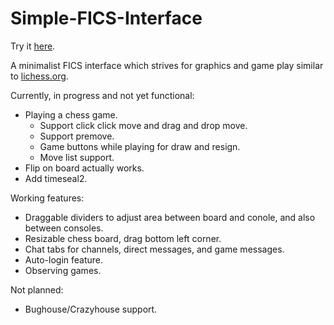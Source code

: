 # Simple-FICS-Interface
Try it <a href="https://cday-with-ai.github.io/Simple-FICS-Interface/" target="_blank">here</a>.

A minimalist FICS interface which strives for graphics and game play similar to <a href="https://lichess.org/" target="_blank">lichess.org</a>.

Currently, in progress and not yet functional:
- Playing a chess game.
  - Support click click move and drag and drop move.
  - Support premove.
  - Game buttons while playing for draw and resign.
  - Move list support.
- Flip on board actually works.
- Add timeseal2.

Working features:
- Draggable dividers to adjust area between board and conole, and also between consoles.
- Resizable chess board, drag bottom left corner.
- Chat tabs for channels, direct messages, and game messages.
- Auto-login feature.
- Observing games.

Not planned:
- Bughouse/Crazyhouse support.



